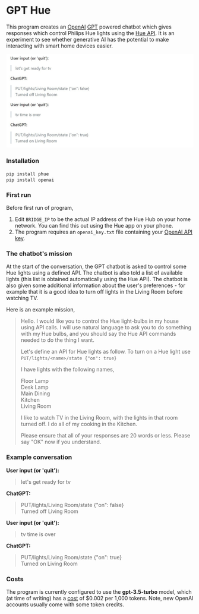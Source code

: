 # GPT Hue
This program creates an [OpenAI](https://openai.com/) [GPT](https://en.wikipedia.org/wiki/Generative_pre-trained_transformer) powered chatbot which gives responses which control Philips Hue lights using the [Hue API](https://github.com/studioimaginaire/phue). It is an experiment to see whether generative AI has the potential to make interacting with smart home devices easier.

[<img src=./media/gpt_hue_screenshot.jpg>](https://www.youtube.com/watch?v=sAYGKsNVn6Y "Watch YouTube video of demo.")

### Installation
```commandline
pip install phue
pip install openai
```
### First run
Before first run of program,
1. Edit `BRIDGE_IP` to be the actual IP address of the Hue Hub on your home network. You can find this out using the Hue app on your phone.
2. The program requires an `openai_key.txt` file containing your [OpenAI API key](https://platform.openai.com/account/api-keys).

### The chatbot's mission
At the start of the conversation, the GPT chatbot is asked to control some Hue lights using a defined API. The chatbot is also told a list of available lights (this list is obtained automatically using the Hue API). The chatbot is also given some additional information about the user's preferences - for example that it is a good idea to turn off lights in the Living Room before watching TV.

Here is an example mission,

> Hello.
> I would like you to control the Hue light-bulbs in my house using API calls.
> I will use natural language to ask you to do something with my Hue bulbs, and you should say the Hue API commands needed to do the thing I want.
>
> Let's define an API for Hue lights as follow. To turn on a Hue light use `PUT/lights/<name>/state {"on": true}`
>
> I have lights with the following names,
> 
> Floor Lamp\
> Desk Lamp\
> Main Dining\
> Kitchen\
> Living Room
>
> I like to watch TV in the Living Room, with the lights in that room turned off. I do all of my cooking in the Kitchen.
>
> Please ensure that all of your responses are 20 words or less. 
> Please say "OK" now if you understand.


### Example conversation
**User input (or 'quit'):** 
>let's get ready for tv

**ChatGPT:**
> PUT/lights/Living Room/state {"on": false}\
> Turned off Living Room

**User input (or 'quit'):**
> tv time is over

**ChatGPT:**
> PUT/lights/Living Room/state {"on": true}\
> Turned on Living Room

### Costs
The program is currently configured to use the **gpt-3.5-turbo** model, which (at time of writing) has a [cost](https://openai.com/pricing) of $0.002 per 1,000 tokens. Note, new OpenAI accounts usually come with some token credits.
